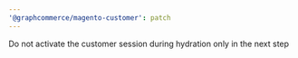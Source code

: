 ```yaml
---
'@graphcommerce/magento-customer': patch
---
```


Do not activate the customer session during hydration only in the next step
